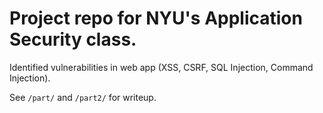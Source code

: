 # Project repo for NYU's Application Security class.

Identified vulnerabilities in web app (XSS, CSRF, SQL Injection, Command Injection).

See `/part/` and `/part2/` for writeup.
